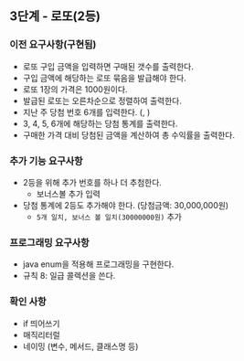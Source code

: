 3단계 - 로또(2등)
---

### 이전 요구사항(구현됨)
- 로또 구입 금액을 입력하면 구매된 갯수를 출력한다.
- 구입 금액에 해당하는 로또 묶음을 발급해야 한다.
- 로또 1장의 가격은 1000원이다.
- 발급된 로또는 오른차순으로 정렬하여 출력한다.
- 지난 주 당첨 번호 6개를 입력한다. (, )
- 3, 4, 5, 6개에 해당하는 당첨 통계를 출력한다.
- 구매한 가격 대비 당첨된 금액을 계산하여 총 수익률을 출력한다.


### 추가 기능 요구사항
- 2등을 위해 추가 번호를 하나 더 추첨한다.
    - 보너스볼 추가 입력 
- 당첨 통계에 2등도 추가해야 한다. (당첨금액: 30,000,000원)
    - `5개 일치, 보너스 볼 일치(30000000원)` 추가


### 프로그래밍 요구사항
- java enum을 적용해 프로그래밍을 구현한다.
- 규칙 8: 일급 콜렉션을 쓴다.

### 확인 사항
- if 띄어쓰기
- 매직리터럴
- 네이밍 (변수, 메서드, 클래스명 등)
